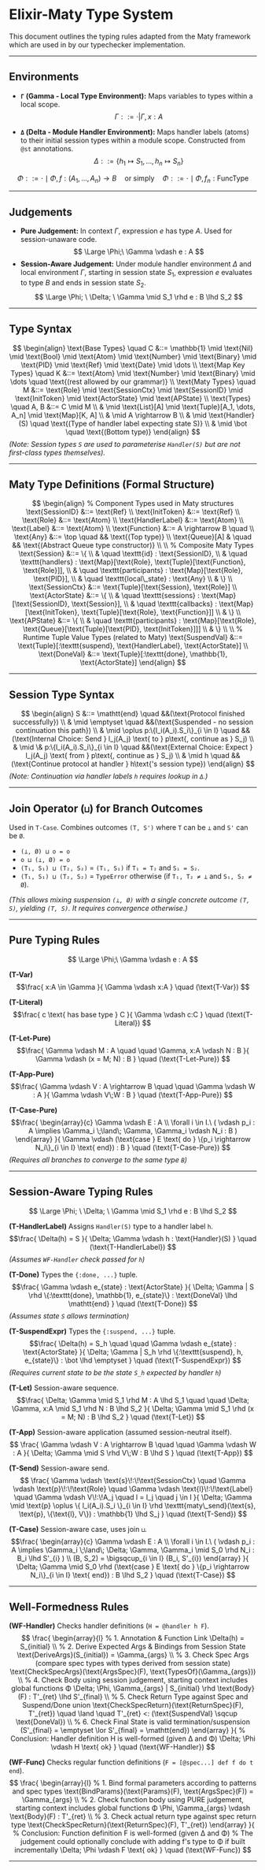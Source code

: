 # Elixir-Maty Type System

This document outlines the typing rules adapted from the Maty framework which are used in by our typechecker implementation.

---

## Environments

* **`Γ` (Gamma - Local Type Environment):** Maps variables to types within a local scope.
$$
Γ ::= · | Γ, x:A
$$

* **`Δ` (Delta - Module Handler Environment):** Maps handler labels (atoms) to their initial session types within a module scope. Constructed from `@st` annotations.
$$
Δ ::= \{ h_1 \mapsto S_1, \dots, h_n \mapsto S_n \}
$$

$$
\Phi ::= \cdot \mid \Phi, f : (A_1, \dots, A_n) \rightarrow B \quad \text{or simply} \quad \Phi ::= \cdot \mid \Phi, f_n : \text{FuncType}
$$


---

## Judgements

* **Pure Judgement:** In context $\Gamma$, expression $e$ has type $A$. Used for session-unaware code.
$$
\Large \Phi;\ \Gamma \vdash e : A
$$
* **Session-Aware Judgement:** Under module handler environment $\Delta$ and local environment $\Gamma$, starting in session state $S_1$, expression $e$ evaluates to type $B$ and ends in session state $S_2$.
$$
\Large \Phi; \ \Delta; \ \Gamma  \mid S_1 \rhd e : B \lhd S_2
$$

---

## Type Syntax

$$
\begin{align}
\text{Base Types} \quad C &::= \mathbb{1} \mid \text{Nil} \mid \text{Bool} \mid \text{Atom} \mid \text{Number} \mid \text{Binary} \mid \text{PID} \mid \text{Ref} \mid \text{Date} \mid \dots \\
\text{Map Key Types} \quad K &::= \text{Atom} \mid \text{Number} \mid \text{Binary} \mid \dots \quad \text{(rest allowed by our grammar)} \\
\text{Maty Types} \quad M &::= \text{Role} \mid \text{SessionCtx} \mid \text{SessionID} \mid \text{InitToken} \mid \text{ActorState} \mid \text{APState} \\
\text{Types} \quad A, B &::= C \mid M \\ & \mid \text{List}[A] \mid \text{Tuple}[A_1, \dots, A_n] \mid \text{Map}[K, A] \\ & \mid A \rightarrow B \\ & \mid \text{Handler}(S) \quad \text{(Type of handler label expecting state S)} \\ & \mid \bot \quad \text{(Bottom type)}
\end{align}
$$
*(Note: Session types `S` are used to parameterise `Handler(S)` but are not first-class types themselves).*

---

## Maty Type Definitions (Formal Structure)

$$
\begin{align}
% Component Types used in Maty structures
\text{SessionID} &::= \text{Ref} \\
\text{InitToken} &::= \text{Ref} \\
\text{Role} &::= \text{Atom} \\
\text{HandlerLabel} &::= \text{Atom} \\
\text{Label} &::= \text{Atom} \\
\text{Function} &::= A \rightarrow B \quad \\
\text{Any} &::= \top \quad && \text{(Top type)} \\
\text{Queue}[A] & \quad && \text{(Abstract Queue type constructor)} \\
\\
% Composite Maty Types
\text{Session} &::= \{ \\ & \quad \texttt{id} : \text{SessionID}, \\ & \quad \texttt{handlers} : \text{Map}[\text{Role}, \text{Tuple}[\text{Function}, \text{Role}]], \\ & \quad \texttt{participants} : \text{Map}[\text{Role}, \text{PID}], \\ & \quad \texttt{local\_state} : \text{Any} \\ & \} \\
\text{SessionCtx} &::= \text{Tuple}[\text{Session}, \text{Role}] \\
\text{ActorState} &::= \{ \\ & \quad \texttt{sessions} : \text{Map}[\text{SessionID}, \text{Session}], \\ & \quad \texttt{callbacks} : \text{Map}[\text{InitToken}, \text{Tuple}[\text{Role}, \text{Function}]] \\ & \} \\
\text{APState} &::= \{ \\ & \quad \texttt{participants} : \text{Map}[\text{Role}, \text{Queue}[\text{Tuple}[\text{PID}, \text{InitToken}]]] \\ & \} \\
\\
% Runtime Tuple Value Types (related to Maty)
\text{SuspendVal} &::= \text{Tuple}[:\texttt{suspend}, \text{HandlerLabel}, \text{ActorState}] \\
\text{DoneVal} &::= \text{Tuple}[:\texttt{done}, \mathbb{1}, \text{ActorState}]
\end{align}
$$

---

## Session Type Syntax

$$
\begin{align}
S &::= \mathtt{end} \quad &&(\text{Protocol finished successfully}) \\
& \mid \emptyset \quad &&(\text{Suspended - no session continuation this path}) \\
& \mid \oplus p:\{l_i(A_i).S_i\}_{i \in I} \quad &&(\text{Internal Choice: Send } l_j(A_j) \text{ to } p\text{, continue as } S_j) \\
& \mid \& p:\{l_i(A_i).S_i\}_{i \in I} \quad &&(\text{External Choice: Expect } l_j(A_j) \text{ from } p\text{, continue as } S_j) \\
& \mid h \quad &&(\text{Continue protocol at handler } h\text{'s session type})
\end{align}
$$
*(Note: Continuation via handler labels `h` requires lookup in `Δ`.)*

---

## Join Operator (`⊔`) for Branch Outcomes

Used in `T-Case`. Combines outcomes `(T, S')` where `T` can be `⊥` and `S'` can be `Ø`.
* `(⊥, Ø) ⊔ o = o`
* `o ⊔ (⊥, Ø) = o`
* `(T₁, S₁) ⊔ (T₂, S₂)` = `(T₁, S₁)` if `T₁ = T₂` and `S₁ = S₂`.
* `(T₁, S₁) ⊔ (T₂, S₂)` = `TypeError` otherwise (if `T₁, T₂ ≠ ⊥` and `S₁, S₂ ≠ Ø`).

*(This allows mixing suspension `(⊥, Ø)` with a single concrete outcome `(T, S)`, yielding `(T, S)`. It requires convergence otherwise.)*

---

## Pure Typing Rules
$$
\Large \Phi;\ \Gamma \vdash e : A
$$

**(T-Var)**
$$\frac{ x:A \in \Gamma }{ \Gamma \vdash x:A } \quad (\text{T-Var}) $$

**(T-Literal)**
$$\frac{ c \text{ has base type } C }{ \Gamma \vdash c:C } \quad (\text{T-Literal}) $$

**(T-Let-Pure)**
$$\frac{ \Gamma \vdash M : A \quad \quad \Gamma, x:A \vdash N : B }{ \Gamma \vdash (x = M; N) : B } \quad (\text{T-Let-Pure}) $$

**(T-App-Pure)**
$$\frac{ \Gamma \vdash V : A \rightarrow B \quad \quad \Gamma \vdash W : A }{ \Gamma \vdash V\;W : B } \quad (\text{T-App-Pure}) $$

**(T-Case-Pure)**
$$\frac{ \begin{array}{c} \Gamma \vdash E : A \\ \forall i \in I.\ ( \vdash p_i : A \implies \Gamma_i \;\land\; \Gamma, \Gamma_i \vdash N_i : B ) \end{array} }{ \Gamma \vdash (\text{case } E \text{ do } \{p_i \rightarrow N_i\}_{i \in I} \text{ end}) : B } \quad (\text{T-Case-Pure}) $$
*(Requires all branches to converge to the same type `B`)*

---

## Session-Aware Typing Rules

$$
\Large \Phi; \ \Delta; \ \Gamma  \mid S_1 \rhd e : B \lhd S_2
$$

**(T-HandlerLabel)** Assigns `Handler(S)` type to a handler label `h`.
$$\frac{ \Delta(h) = S }{ \Delta; \Gamma \vdash h : \text{Handler}(S) } \quad (\text{T-HandlerLabel}) $$
*(Assumes `WF-Handler` check passed for `h`)*

**(T-Done)** Types the `{:done, ...}` tuple.
$$\frac{ \Gamma \vdash e_{state} : \text{ActorState} }{ \Delta; \Gamma | S \rhd \{:\texttt{done}, \mathbb{1}, e_{state}\} : \text{DoneVal} \lhd \mathtt{end} } \quad (\text{T-Done}) $$
*(Assumes state `S` allows termination)*

**(T-SuspendExpr)** Types the `{:suspend, ...}` tuple.
$$\frac{ \Delta(h) = S_h \quad \quad \Gamma \vdash e_{state} : \text{ActorState} }{ \Delta; \Gamma | S_h \rhd \{:\texttt{suspend}, h, e_{state}\} : \bot \lhd \emptyset } \quad (\text{T-SuspendExpr}) $$
*(Requires current state to be the state `S_h` expected by handler `h`)*

**(T-Let)** Session-aware sequence.
$$\frac{ \Delta; \Gamma \mid S_1 \rhd M : A \lhd S_1 \quad \quad \Delta; \Gamma, x:A \mid S_1 \rhd N : B \lhd S_2 }{ \Delta; \Gamma \mid S_1 \rhd (x = M; N) : B \lhd S_2 } \quad (\text{T-Let}) $$

**(T-App)** Session-aware application (assumed session-neutral itself).
$$ \frac{ \Gamma \vdash V : A \rightarrow B \quad \quad \Gamma \vdash W : A }{ \Delta; \Gamma \mid S \rhd V\;W : B \lhd S } \quad (\text{T-App}) $$

**(T-Send)** Session-aware send.
$$ \frac{ \Gamma \vdash \text{s}\!:\!\text{SessionCtx} \quad \Gamma \vdash \text{p}\!:\!\text{Role} \quad \Gamma \vdash \text{l}\!:\!\text{Label} \quad \Gamma \vdash V\!:\!A_j \quad l = l_j \quad j \in I }{ \Delta; \Gamma \mid \text{p} \oplus \{ l_i(A_i).S_i \}_{i \in I} \rhd \texttt{maty\_send}(\text{s}, \text{p}, \{\text{l}, V\}) : \mathbb{1} \lhd S_j } \quad (\text{T-Send}) $$


**(T-Case)** Session-aware case, uses join `⊔`.
$$\frac{ \begin{array}{c} \Gamma \vdash E : A \\ \forall i \in I.\ ( \vdash p_i : A \implies \Gamma_i \;\land\; \Delta; \Gamma, \Gamma_i \mid S_0 \rhd N_i : B_i \lhd S'_{i} ) \\ (B, S_2) = \bigsqcup_{i \in I} (B_i, S'_{i}) \end{array} }{ \Delta; \Gamma \mid S_0 \rhd (\text{case } E \text{ do } \{p_i \rightarrow N_i\}_{i \in I} \text{ end}) : B \lhd S_2 } \quad (\text{T-Case}) $$

---

## Well-Formedness Rules

**(WF-Handler)** Checks handler definitions (`H = @handler h F`).
$$
\frac{
  \begin{array}{l}
  % 1. Annotation & Function Link
  \Delta(h) = S_{initial} \\
  % 2. Derive Expected Args & Bindings from Session State
  \text{DeriveArgs}(S_{initial}) = \Gamma_{args} \\
  % 3. Check Spec Args (compare spec types with types derived from session state)
  \text{CheckSpecArgs}(\text{ArgsSpec}(F), \text{TypesOf}(\Gamma_{args})) \\
  % 4. Check Body using session judgement, starting context includes global functions Φ
  \Delta; \Phi, \Gamma_{args} | S_{initial} \rhd \text{Body}(F) : T'_{ret} \lhd S'_{final} \\
  % 5. Check Return Type against Spec and Suspend/Done union
  \text{CheckSpecReturn}(\text{ReturnSpec}(F), T'_{ret}) \quad \land \quad T'_{ret} <: (\text{SuspendVal} \sqcup \text{DoneVal}) \\
  % 6. Check Final State is valid termination/suspension
  (S'_{final} = \emptyset \lor S'_{final} = \mathtt{end})
  \end{array}
}{
  % Conclusion: Handler definition H is well-formed (given Δ and Φ)
  \Delta; \Phi \vdash H \text{ ok}
}
\quad (\text{WF-Handler})
$$


**(WF-Func)** Checks regular function definitions (`F = [@spec...] def f do t end`).
$$
\frac{
  \begin{array}{l}
  % 1. Bind formal parameters according to patterns and spec types
  \text{BindParams}(\text{Params}(F), \text{ArgsSpec}(F)) = \Gamma_{args} \\
  % 2. Check function body using PURE judgement, starting context includes global functions Φ
  \Phi, \Gamma_{args} \vdash \text{Body}(F) : T'_{ret} \\
  % 3. Check actual return type against spec return type
  \text{CheckSpecReturn}(\text{ReturnSpec}(F), T'_{ret})
  \end{array}
}{
  % Conclusion: Function definition F is well-formed (given Δ and Φ)
  % The judgement could optionally conclude with adding f's type to Φ if built incrementally
  \Delta; \Phi \vdash F \text{ ok}
}
\quad (\text{WF-Func})
$$

---